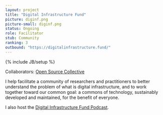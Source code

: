 ```yaml
---
layout: project
title: "Digital Infrastructure Fund"
picture: diginf.png
picture-small: diginf.png
status: Ongoing
role: Facilitator
stub: Community
ranking: 3
outbound: "https://digitalinfrastructure.fund/"
---
```

{% include JB/setup %}

Collaborators: [Open Source Collective](/projects/open-source-collective)

I help facilitate a community of researchers and practitioners to better understand the problem of what is digital infrastructure, and to work together toward our common goal: a commons of technology, sustainably developed and maintained, for the benefit of everyone.

I also host the [Digital Infrastructure Fund Podcast](https://dif.fireside.fm/).

